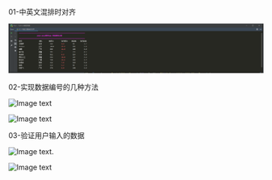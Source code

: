 01-中英文混排时对齐

![Image text](https://raw.githubusercontent.com/weqq2019/Python_exercise/master/img/2-01.png)

02-实现数据编号的几种方法

![Image text](https://raw.githubusercontent.com/weqq2019/Python_exercise/master/img/2-02.png)

![Image text](https://raw.githubusercontent.com/weqq2019/Python_exercise/master/img/2-02-02.png)

03-验证用户输入的数据

![Image text](https://raw.githubusercontent.com/weqq2019/Python_exercise/master/img/2-03.png).

![Image text](https://raw.githubusercontent.com/weqq2019/Python_exercise/master/img/2-03-02.png)

